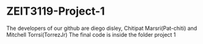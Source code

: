 # ZEIT3119-Project-1
The developers of our github are diego disley, Chitipat Marsri(Pat-chiti) and Mitchell Torrsi(TorrezJr)
The final code is inside the folder project 1
